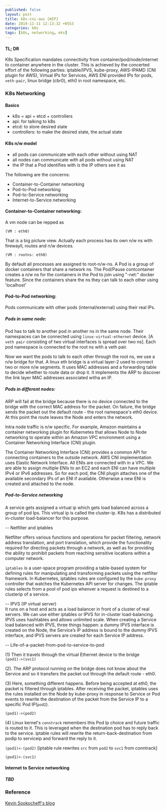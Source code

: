 ```yaml
---
published: false
layout: post
title: k8s-cni-aws [WIP]
date: 2019-11-11 12:13:32 +0553
categories: k8s
tags: [k8s, networking, eks]
---
```


#### TL; DR
K8s Specification mandates connectivity from container/pod/node/internet to container anywhere in the cluster. This is achieved by the concerted effort of the following parties: iptable/IPVS, kube-proxy, AWS-IPAMD (CNI plugin for AWS), Virtual IPs for Services, AWS ENI provided IPs for pods, `veth-pair`, linux bridge (cbr0), eth0 in root namespace, etc.

### K8s Networking

#### Basics
* k8s = api + etcd + controllers  
* api: for talking to k8s  
* etcd: to store desired state  
* controllers: to make the desired state, the actual state

#### K8s n/w model
* all pods can communicate with each other without using NAT 
* all nodes can communicate with all pods without using NAT
* the IP that a Pod identifies with is the IP others see it as 

The following are the concerns:
* Container-to-Container networking
* Pod-to-Pod networking
* Pod-to-Service networking
* Internet-to-Service networking

#### Container-to-Container networking:  
A vm node can be repped as 

`(VM : eth0)` 

That is a big picture view. Actually each process has its own n/w ns with firewayll, routes and n/w devices.

`(VM : rootns: eth0)`

By default all processes are assigned to root-n/w-ns.
A Pod is a group of docker containers that share a network ns. The Pod/Pause
contcontainer creates a n/w ns for the containers in the Pod to join using
"-net:<pause-container>" docker feature. Since the containers share the ns they
can talk to each other using 'localhost'

#### Pod-to-Pod networking:  
Pods communicate with other pods (internal/external) using their real IPs.  

##### Pods in same node:   
Pod has to talk to another pod in another ns in the same node. Their namespaces can be
connected using `linux-virtual-ethernet` device. [A `veth pair` consisting of
two virtual interfaces is spread over two ns]. Each pod namespace is connected to
the root ns with a veth pair.  

Now we want the pods to talk to each other through the root ns, we use a n/w
bridge for that. A linux eth bridge is a virtual layer-2 used to connect two or
more n/w segments. It uses MAC addresses and a forwarding table to decide
whether to route data or drop it. It implements the ARP to discover the link
layer MAC addresses associated witha an IP.

##### Pods in different nodes:  
ARP will fail at the bridge because there is no device connected to the bridge with the correct MAC address for the packet. On failure, the bridge sends the packet out the default route - the root namespace's eth0 device. At this point the route leaves the Node and enters the network.  

Intra node traffic is n/w specific. For example, Amazon maintains a container networking plugin for Kubernetes that allows Node to Node networking to operate within an Amazon VPC environment using a Container Networking Interface (CNI) plugin.  

The Container Networking Interface (CNI) provides a common API for connecting containers to the outside network. AWS CNI implementation uses Elastic Network Interface. All ENIs are connected with in a VPC. We are able to assign multiple ENIs to an EC2 and each ENI can have multiple IPv4 or IPv6 addresses. So for each pod, the CNI plugin attaches one of the available secondary IPs of an ENI if available. Otherwise a new ENI is created and attached to the node.

##### Pod-to-Service networking  
A service gets assigned a virtual ip which gets load balanced across a group of pod Ips. This virtual ip is called the cluster-ip. K8s has a distributed in-cluster load-balancer for this purpose.  

--  Netfilter and iptables  

Netfilter offers various functions and operations for packet filtering, network address translation, and port translation, which provide the functionality required for directing packets through a network, as well as for providing the ability to prohibit packets from reaching sensitive locations within a computer network.  

`iptables` is a user-space program providing a table-based system for defining rules for manipulating and transforming packets using the netfilter framework.  In Kubernetes, iptables rules are configured by the `kube-proxy` controller that watches the Kubernetes API server for changes. The iptable rules selects from a pool of pod ips whenver a request is destined to a clusterip of a service.<br>

-- IPVS (IP virtual server)  
It runs on a host and acts as a load balancer in front of a cluster of real servers. We can use either iptables or IPVS for in-cluster load-balancing. IPVS uses hashtables and allows unlimited scale. When creating a Service load balanced with IPVS, three things happen: a dummy IPVS interface is created on the Node, the Service’s IP address is bound to the dummy IPVS interface, and IPVS servers are created for each Service IP address.

 -- Life-of-a-packet-from-pod-to-service-to-pod

(1) Then it travels through the virtual Ethernet device to the bridge  
`(pod1)->(svc1)`  

(2). The ARP protocol running on the bridge does not know about the Service and so it transfers the packet out through the default route - eth0.  

(3) Here, something different happens. Before being accepted at eth0, the packet is filtered through iptables. After receiving the packet, iptables uses the rules installed on the Node by kube-proxy in response to Service or Pod events to rewrite the destination of the packet from the Service IP to a specific Pod IP(`pod2`). 

`(pod1)->(pod2)`

(4) Linux kernel's `conntrack` remembers this Pod Ip choice and future traffic is routed to it. This is leveraged when the destination pod has to reply back to the service. iptable rules will rewrite the return-back-destination from podip to serviceip and forward the reply to it.  

`(pod1)<-(pod2)`
[iptable rule rewrites `src` from `pod2` to `svc1` from conntrack]

`(pod1)<-(svc1)` 

#### Internet to Service networking
##### TBD

### Reference
[Kevin Sookocheff's blog]

[Kevin Sookocheff's blog]: https://sookocheff.com/post/kubernetes/understanding-kubernetes-networking-model/#kubernetes-basic
